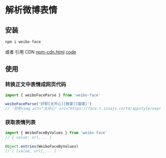 # 解析微博表情

## 安装
```bash
npm i weibo-face
```
或者 引用 CDN
[npm-cdn.html](https://lab.magiconch.com/weibo-face/npm-cdn.html)
[code](https://github.com/itorr/weibo-face/blob/main/html/npm-cdn.html#L46)

## 使用

### 转换正文中表情成网页代码
```javascript
import { weiboFaceParse } from 'weibo-face'

weiboFaceParse('好耶[太开心][鼓掌][嘻嘻]')
// '好耶<img alt="太开心" src="https://face.t.sinajs.cn/t4/appstyle/expression/ext/normal/1e/2018new_taikaixin_org.png"><img alt="鼓掌" src="https://face.t.sinajs.cn/t4/appstyle/expression/ext/normal/6e/2018new_guzhang_thumb.png"><img alt="嘻嘻" src="https://face.t.sinajs.cn/t4/appstyle/expression/ext/normal/33/2018new_xixi_thumb.png">'
```

### 获取表情列表
```javascript
import { WeiboFaceByValues } from 'weibo-face'
// { value: url,... }

Object.entries(WeiboFaceByValues)
// [ [value, url],... ]
```
